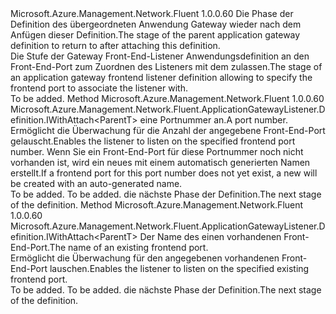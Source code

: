 <Type Name="IWithFrontendPort&lt;ParentT&gt;" FullName="Microsoft.Azure.Management.Network.Fluent.ApplicationGatewayListener.Definition.IWithFrontendPort&lt;ParentT&gt;">
  <TypeSignature Language="C#" Value="public interface IWithFrontendPort&lt;ParentT&gt;" />
  <TypeSignature Language="ILAsm" Value=".class public interface auto ansi abstract IWithFrontendPort`1&lt;ParentT&gt;" />
  <TypeSignature Language="DocId" Value="T:Microsoft.Azure.Management.Network.Fluent.ApplicationGatewayListener.Definition.IWithFrontendPort`1" />
  <TypeSignature Language="VB.NET" Value="Public Interface IWithFrontendPort(Of ParentT)" />
  <TypeSignature Language="F#" Value="type IWithFrontendPort&lt;'ParentT&gt; = interface" />
  <AssemblyInfo>
    <AssemblyName>Microsoft.Azure.Management.Network.Fluent</AssemblyName>
    <AssemblyVersion>1.0.0.60</AssemblyVersion>
  </AssemblyInfo>
  <TypeParameters>
    <TypeParameter Name="ParentT" />
  </TypeParameters>
  <Interfaces />
  <Docs>
    <typeparam name="ParentT"><span data-ttu-id="b0434-101">Die Phase der Definition des übergeordneten Anwendung Gateway wieder nach dem Anfügen dieser Definition.</span><span class="sxs-lookup"><span data-stu-id="b0434-101">The stage of the parent application gateway definition to return to after attaching this definition.</span></span></typeparam>
    <summary>
            <span data-ttu-id="b0434-102">Die Stufe der Gateway Front-End-Listener Anwendungsdefinition an den Front-End-Port zum Zuordnen des Listeners mit dem zulassen.</span><span class="sxs-lookup"><span data-stu-id="b0434-102">The stage of an application gateway frontend listener definition allowing to specify the frontend port to associate the listener with.</span></span>
            </summary>
    <remarks>To be added.</remarks>
  </Docs>
  <Members>
    <Member MemberName="WithFrontendPort">
      <MemberSignature Language="C#" Value="public Microsoft.Azure.Management.Network.Fluent.ApplicationGatewayListener.Definition.IWithAttach&lt;ParentT&gt; WithFrontendPort (int portNumber);" />
      <MemberSignature Language="ILAsm" Value=".method public hidebysig newslot virtual instance class Microsoft.Azure.Management.Network.Fluent.ApplicationGatewayListener.Definition.IWithAttach`1&lt;!ParentT&gt; WithFrontendPort(int32 portNumber) cil managed" />
      <MemberSignature Language="DocId" Value="M:Microsoft.Azure.Management.Network.Fluent.ApplicationGatewayListener.Definition.IWithFrontendPort`1.WithFrontendPort(System.Int32)" />
      <MemberSignature Language="VB.NET" Value="Public Function WithFrontendPort (portNumber As Integer) As IWithAttach(Of ParentT)" />
      <MemberSignature Language="F#" Value="abstract member WithFrontendPort : int -&gt; Microsoft.Azure.Management.Network.Fluent.ApplicationGatewayListener.Definition.IWithAttach&lt;'ParentT&gt;" Usage="iWithFrontendPort.WithFrontendPort portNumber" />
      <MemberType>Method</MemberType>
      <AssemblyInfo>
        <AssemblyName>Microsoft.Azure.Management.Network.Fluent</AssemblyName>
        <AssemblyVersion>1.0.0.60</AssemblyVersion>
      </AssemblyInfo>
      <ReturnValue>
        <ReturnType>Microsoft.Azure.Management.Network.Fluent.ApplicationGatewayListener.Definition.IWithAttach&lt;ParentT&gt;</ReturnType>
      </ReturnValue>
      <Parameters>
        <Parameter Name="portNumber" Type="System.Int32" />
      </Parameters>
      <Docs>
        <param name="portNumber"><span data-ttu-id="b0434-103">eine Portnummer an.</span><span class="sxs-lookup"><span data-stu-id="b0434-103">A port number.</span></span></param>
        <summary>
            <span data-ttu-id="b0434-104">Ermöglicht die Überwachung für die Anzahl der angegebene Front-End-Port gelauscht.</span><span class="sxs-lookup"><span data-stu-id="b0434-104">Enables the listener to listen on the specified frontend port number.</span></span>
            <span data-ttu-id="b0434-105">Wenn Sie ein Front-End-Port für diese Portnummer noch nicht vorhanden ist, wird ein neues mit einem automatisch generierten Namen erstellt.</span><span class="sxs-lookup"><span data-stu-id="b0434-105">If a frontend port for this port number does not yet exist, a new will be created with an auto-generated name.</span></span>
            </summary>
        <returns>To be added.</returns>
        <remarks>To be added.</remarks>
        <return><span data-ttu-id="b0434-106">die nächste Phase der Definition.</span><span class="sxs-lookup"><span data-stu-id="b0434-106">The next stage of the definition.</span></span></return>
      </Docs>
    </Member>
    <Member MemberName="WithFrontendPort">
      <MemberSignature Language="C#" Value="public Microsoft.Azure.Management.Network.Fluent.ApplicationGatewayListener.Definition.IWithAttach&lt;ParentT&gt; WithFrontendPort (string name);" />
      <MemberSignature Language="ILAsm" Value=".method public hidebysig newslot virtual instance class Microsoft.Azure.Management.Network.Fluent.ApplicationGatewayListener.Definition.IWithAttach`1&lt;!ParentT&gt; WithFrontendPort(string name) cil managed" />
      <MemberSignature Language="DocId" Value="M:Microsoft.Azure.Management.Network.Fluent.ApplicationGatewayListener.Definition.IWithFrontendPort`1.WithFrontendPort(System.String)" />
      <MemberSignature Language="VB.NET" Value="Public Function WithFrontendPort (name As String) As IWithAttach(Of ParentT)" />
      <MemberSignature Language="F#" Value="abstract member WithFrontendPort : string -&gt; Microsoft.Azure.Management.Network.Fluent.ApplicationGatewayListener.Definition.IWithAttach&lt;'ParentT&gt;" Usage="iWithFrontendPort.WithFrontendPort name" />
      <MemberType>Method</MemberType>
      <AssemblyInfo>
        <AssemblyName>Microsoft.Azure.Management.Network.Fluent</AssemblyName>
        <AssemblyVersion>1.0.0.60</AssemblyVersion>
      </AssemblyInfo>
      <ReturnValue>
        <ReturnType>Microsoft.Azure.Management.Network.Fluent.ApplicationGatewayListener.Definition.IWithAttach&lt;ParentT&gt;</ReturnType>
      </ReturnValue>
      <Parameters>
        <Parameter Name="name" Type="System.String" />
      </Parameters>
      <Docs>
        <param name="name"><span data-ttu-id="b0434-107">Der Name des einen vorhandenen Front-End-Port.</span><span class="sxs-lookup"><span data-stu-id="b0434-107">The name of an existing frontend port.</span></span></param>
        <summary>
            <span data-ttu-id="b0434-108">Ermöglicht die Überwachung für den angegebenen vorhandenen Front-End-Port lauschen.</span><span class="sxs-lookup"><span data-stu-id="b0434-108">Enables the listener to listen on the specified existing frontend port.</span></span>
            </summary>
        <returns>To be added.</returns>
        <remarks>To be added.</remarks>
        <return><span data-ttu-id="b0434-109">die nächste Phase der Definition.</span><span class="sxs-lookup"><span data-stu-id="b0434-109">The next stage of the definition.</span></span></return>
      </Docs>
    </Member>
  </Members>
</Type>